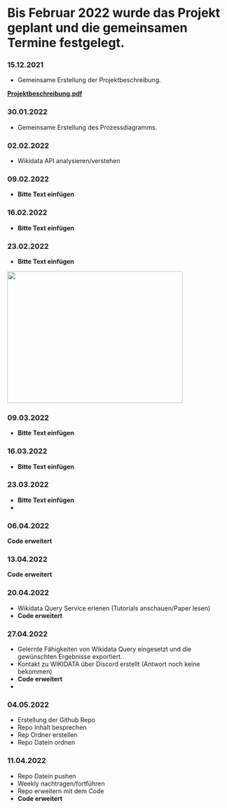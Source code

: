 # Bis Februar 2022 wurde das Projekt geplant und die gemeinsamen Termine festgelegt.

### 15.12.2021
- Gemeinsame Erstellung der Projektbeschreibung.

**[Projektbeschreibung.pdf](https://github.com/MehmetCagferoglu/DIS18a-b-Projektarbeit-/files/8630413/Projektbeschreibung.pdf)**

### 30.01.2022
- Gemeinsame Erstellung des Prozessdiagramms.

### 02.02.2022
- Wikidata API analysieren/verstehen

### 09.02.2022
 - **Bitte Text einfügen**

### 16.02.2022
- **Bitte Text einfügen**

### 23.02.2022 
- **Bitte Text einfügen**
<img src="https://user-images.githubusercontent.com/98899587/166688257-5c53ee4d-9006-4961-915f-489e5b0b57c0.png" width="400" height="300" />

### 09.03.2022
- **Bitte Text einfügen**

### 16.03.2022
- **Bitte Text einfügen**

### 23.03.2022
- **Bitte Text einfügen**
- 
### 06.04.2022
**Code erweitert**

### 13.04.2022
**Code erweitert**

### 20.04.2022
- Wikidata Query Service erlenen (Tutorials anschauen/Paper lesen)
- **Code erweitert**

### 27.04.2022
- Gelernte Fähigkeiten von Wikidata Query eingesetzt und die gewünschten Ergebnisse exportiert.
- Kontakt zu WIKIDATA über Discord erstellt (Antwort noch keine bekommen)
- **Code erweitert**
- 
### 04.05.2022
- Erstellung der Github Repo
- Repo Inhalt besprechen
- Rep Ordner erstellen
- Repo Datein ordnen

### 11.04.2022
- Repo Datein pushen
- Weekly nachtragen/fortführen
- Repo erweitern mit dem Code
- **Code erweitert**
